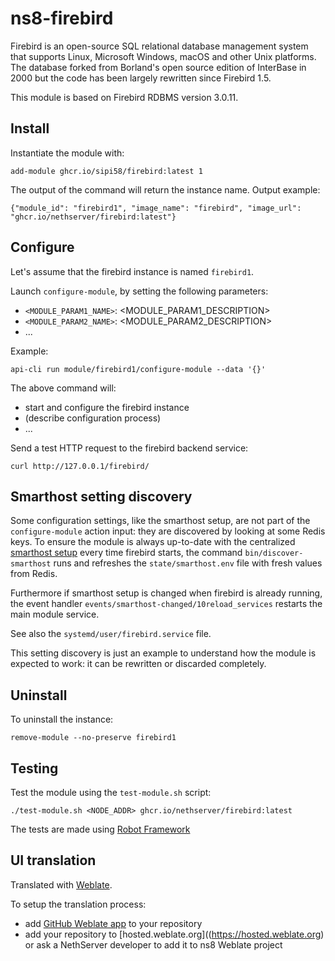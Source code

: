 # ns8-firebird

Firebird is an open-source SQL relational database management system that supports Linux, Microsoft Windows, macOS and other Unix platforms. The database forked from Borland's open source edition of InterBase in 2000 but the code has been largely rewritten since Firebird 1.5.

This module is based on Firebird RDBMS version 3.0.11.

## Install

Instantiate the module with:

    add-module ghcr.io/sipi58/firebird:latest 1

The output of the command will return the instance name.
Output example:

    {"module_id": "firebird1", "image_name": "firebird", "image_url": "ghcr.io/nethserver/firebird:latest"}

## Configure

Let's assume that the firebird instance is named `firebird1`.

Launch `configure-module`, by setting the following parameters:
- `<MODULE_PARAM1_NAME>`: <MODULE_PARAM1_DESCRIPTION>
- `<MODULE_PARAM2_NAME>`: <MODULE_PARAM2_DESCRIPTION>
- ...

Example:

    api-cli run module/firebird1/configure-module --data '{}'

The above command will:
- start and configure the firebird instance
- (describe configuration process)
- ...

Send a test HTTP request to the firebird backend service:

    curl http://127.0.0.1/firebird/

## Smarthost setting discovery

Some configuration settings, like the smarthost setup, are not part of the
`configure-module` action input: they are discovered by looking at some
Redis keys.  To ensure the module is always up-to-date with the
centralized [smarthost
setup](https://nethserver.github.io/ns8-core/core/smarthost/) every time
firebird starts, the command `bin/discover-smarthost` runs and refreshes
the `state/smarthost.env` file with fresh values from Redis.

Furthermore if smarthost setup is changed when firebird is already
running, the event handler `events/smarthost-changed/10reload_services`
restarts the main module service.

See also the `systemd/user/firebird.service` file.

This setting discovery is just an example to understand how the module is
expected to work: it can be rewritten or discarded completely.

## Uninstall

To uninstall the instance:

    remove-module --no-preserve firebird1

## Testing

Test the module using the `test-module.sh` script:


    ./test-module.sh <NODE_ADDR> ghcr.io/nethserver/firebird:latest

The tests are made using [Robot Framework](https://robotframework.org/)

## UI translation

Translated with [Weblate](https://hosted.weblate.org/projects/ns8/).

To setup the translation process:

- add [GitHub Weblate app](https://docs.weblate.org/en/latest/admin/continuous.html#github-setup) to your repository
- add your repository to [hosted.weblate.org]((https://hosted.weblate.org) or ask a NethServer developer to add it to ns8 Weblate project
